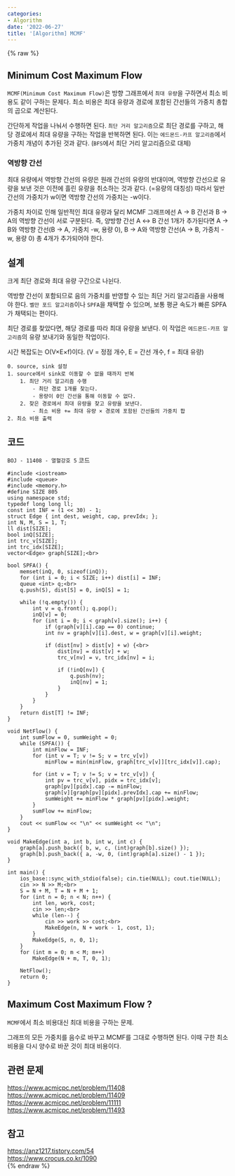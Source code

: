 ```yaml
---
categories:
- Algorithm
date: '2022-06-27'
title: '[Algorithm] MCMF'
---
```


{% raw %}
## Minimum Cost Maximum Flow
`MCMF(Minimum Cost Maximum Flow)`은 방향 그래프에서 `최대 유량`을 구하면서 최소 비용도 같이 구하는 문제다. 최소 비용은 최대 유량과 경로에 포함된 간선들의 가중치 총합의 곱으로 계산된다.

간단하게 작업을 나눠서 수행하면 된다. `최단 거리 알고리즘`으로 최단 경로를 구하고, 해당 경로에서 최대 유량을 구하는 작업을 반복하면 된다. 이는 `에드몬드-카프 알고리즘`에서 가중치 개념이 추가된 것과 같다. (`BFS`에서 최단 거리 알고리즘으로 대체)

### 역방향 간선
최대 유량에서 역방향 간선의 유량은 원래 간선의 유량의 반대이며, 역방향 간선으로 유량을 보낸 것은 이전에 흘린 유량을 취소하는 것과 같다. (=유량의 대칭성) 따라서 일반 간선의 가중치가 w이면 역방향 간선의 가중치는 -w이다.

가중치 차이로 인해 일반적인 최대 유량과 달리 MCMF 그래프에선 A → B 간선과 B → A의 역방향 간선이 서로 구분된다. 즉, 양방향 간선 A ↔ B 간선 1개가 추가된다면 A → B와 역방향 간선(B → A, 가중치 -w, 용량 0), B → A와 역방향 간선(A → B, 가중치 -w, 용량 0) 총 4개가 추가되어야 한다.

## 설계
크게 최단 경로와 최대 유량 구간으로 나뉜다.

역방향 간선이 포함되므로 음의 가중치를 반영할 수 있는 최단 거리 알고리즘을 사용해야 한다. `벨만 포드 알고리즘`이나 `SPFA`을 채택할 수 있으며, 보통 평균 속도가 빠른 SPFA가 채택되는 편이다.

최단 경로를 찾았다면, 해당 경로를 따라 최대 유량을 보낸다. 이 작업은 `에드몬드-카프 알고리즘`의 유량 보내기와 동일한 작업이다.

시간 복잡도는 O(V×E×f)이다. (V = 정점 개수, E = 간선 개수, f = 최대 유량)

```
0. source, sink 설정
1. source에서 sink로 이동할 수 없을 때까지 반복
	1. 최단 거리 알고리즘 수행
		- 최단 경로 1개를 찾는다.
		- 용량이 0인 간선을 통해 이동할 수 없다.
	2. 찾은 경로에서 최대 유량을 찾고 유량을 보낸다.
		- 최소 비용 += 최대 유량 × 경로에 포함된 간선들의 가중치 합
2. 최소 비용 출력
```

## 코드
`BOJ - 11408 - 열혈강호 5` 코드
```
#include <iostream>
#include <queue>
#include <memory.h>
#define SIZE 805
using namespace std;
typedef long long ll;
const int INF = (1 << 30) - 1;
struct Edge { int dest, weight, cap, prevIdx; };
int N, M, S = 1, T;
ll dist[SIZE];
bool inQ[SIZE];
int trc_v[SIZE];
int trc_idx[SIZE];
vector<Edge> graph[SIZE];<br>

bool SPFA() {
	memset(inQ, 0, sizeof(inQ));
	for (int i = 0; i < SIZE; i++) dist[i] = INF;
	queue <int> q;<br>
	q.push(S), dist[S] = 0, inQ[S] = 1;

	while (!q.empty()) {
		int v = q.front(); q.pop();
		inQ[v] = 0;
		for (int i = 0; i < graph[v].size(); i++) {
			if (graph[v][i].cap == 0) continue;
			int nv = graph[v][i].dest, w = graph[v][i].weight;

			if (dist[nv] > dist[v] + w) {<br>
				dist[nv] = dist[v] + w;
				trc_v[nv] = v, trc_idx[nv] = i;

				if (!inQ[nv]) {
					q.push(nv);
					inQ[nv] = 1;
				}
			}
		}
	}
	return dist[T] != INF;
}

void NetFlow() {
	int sumFlow = 0, sumWeight = 0;
	while (SPFA()) {
		int minFlow = INF;
		for (int v = T; v != S; v = trc_v[v])
			minFlow = min(minFlow, graph[trc_v[v]][trc_idx[v]].cap);

		for (int v = T; v != S; v = trc_v[v]) {
			int pv = trc_v[v], pidx = trc_idx[v];
			graph[pv][pidx].cap -= minFlow;
			graph[v][graph[pv][pidx].prevIdx].cap += minFlow;
			sumWeight += minFlow * graph[pv][pidx].weight;
		}
		sumFlow += minFlow;
	}
	cout << sumFlow << "\n" << sumWeight << "\n";
}

void MakeEdge(int a, int b, int w, int c) {
	graph[a].push_back({ b, w, c, (int)graph[b].size() });
	graph[b].push_back({ a, -w, 0, (int)graph[a].size() - 1 });
}

int main() {
	ios_base::sync_with_stdio(false); cin.tie(NULL); cout.tie(NULL);
	cin >> N >> M;<br>
	S = N + M, T = N + M + 1;
	for (int n = 0; n < N; n++) {
		int len, work, cost;
		cin >> len;<br>
		while (len--) {
			cin >> work >> cost;<br>
			MakeEdge(n, N + work - 1, cost, 1);
		}
		MakeEdge(S, n, 0, 1);
	}
	for (int m = 0; m < M; m++)
		MakeEdge(N + m, T, 0, 1);

	NetFlow();
	return 0;
}
```

## Maximum Cost Maximum Flow ?
`MCMF`에서 최소 비용대신 최대 비용을 구하는 문제.

그래프의 모든 가중치를 음수로 바꾸고 MCMF를 그대로 수행하면 된다. 이때 구한 최소 비용을 다시 양수로 바꾼 것이 최대 비용이다.

## 관련 문제
https://www.acmicpc.net/problem/11408<br>
https://www.acmicpc.net/problem/11409<br>
https://www.acmicpc.net/problem/11111<br>
https://www.acmicpc.net/problem/11493<br>

## 참고
https://anz1217.tistory.com/54<br>
https://www.crocus.co.kr/1090<br>
{% endraw %}